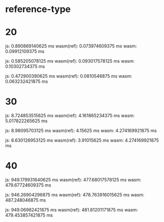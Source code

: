 # reference-type

# 20
js: 0.890869140625 ms
wasm(ref): 0.073974609375 ms
wasm: 0.09912109375 ms

js: 0.585205078125 ms
wasm(ref): 0.093017578125 ms
wasm: 0.10302734375 ms

js: 0.472900390625 ms
wasm(ref): 0.0810546875 ms
wasm: 0.063232421875 ms

# 30
js: 8.724853515625 ms
wasm(ref): 4.161865234375 ms
wasm: 5.017822265625 ms

js: 8.98095703125 ms
wasm(ref): 4.15625 ms
wasm: 4.274169921875 ms

js: 8.630126953125 ms
wasm(ref): 3.91015625 ms
wasm: 4.274169921875 ms

# 40
js: 949.179931640625 ms
wasm(ref): 477.68017578125 ms
wasm: 479.67724609375 ms

js: 946.26904296875 ms
wasm(ref): 478.763916015625 ms
wasm: 487.248046875 ms

js: 949.06982421875 ms
wasm(ref): 481.81201171875 ms
wasm: 479.453857421875 ms